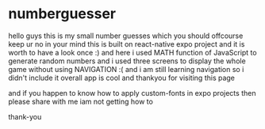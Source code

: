 # numberguesser

hello guys this is my small number guesses which you should offcourse keep ur no in your mind 
this is built on react-native expo project and it is worth to have a look once :) 
and here i used MATH function of JavaScript to generate random numbers and 
i used three screens to display the whole game without using NAVIGATION :(
and i am still learning navigation so i didn't include it 
overall app is cool and thankyou for visiting this page 

and if you happen to know how to apply custom-fonts in expo projects then please share with me 
iam not getting how to 

thank-you
